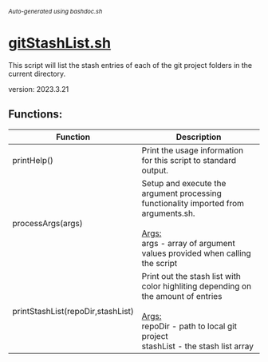 <small><i>Auto-generated using bashdoc.sh</i></small>
# [gitStashList.sh](../gitStashList.sh)

 This script will list the stash entries of each of the git project folders 
 in the current directory.
 
 version: 2023.3.21


## Functions:
| Function | Description |
|----------|-------------|
| printHelp() | Print the usage information for this script to standard output.   |
| processArgs(args) | Setup and execute the argument processing functionality imported from arguments.sh.    <br><br><u>Args:</u><br>args - array of argument values provided when calling the script  <br> |
| printStashList(repoDir,stashList) | Print out the stash list with color highliting depending on the amount of entries    <br><br><u>Args:</u><br>repoDir - path to local git project  <br>stashList - the stash list array  <br> |
